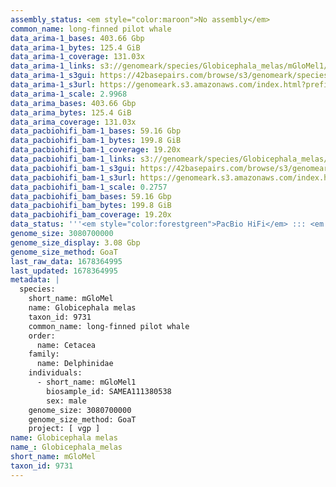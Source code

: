 ```yaml
---
assembly_status: <em style="color:maroon">No assembly</em>
common_name: long-finned pilot whale
data_arima-1_bases: 403.66 Gbp
data_arima-1_bytes: 125.4 GiB
data_arima-1_coverage: 131.03x
data_arima-1_links: s3://genomeark/species/Globicephala_melas/mGloMel1/genomic_data/arima/<br>
data_arima-1_s3gui: https://42basepairs.com/browse/s3/genomeark/species/Globicephala_melas/mGloMel1/genomic_data/arima/
data_arima-1_s3url: https://genomeark.s3.amazonaws.com/index.html?prefix=species/Globicephala_melas/mGloMel1/genomic_data/arima/
data_arima-1_scale: 2.9968
data_arima_bases: 403.66 Gbp
data_arima_bytes: 125.4 GiB
data_arima_coverage: 131.03x
data_pacbiohifi_bam-1_bases: 59.16 Gbp
data_pacbiohifi_bam-1_bytes: 199.8 GiB
data_pacbiohifi_bam-1_coverage: 19.20x
data_pacbiohifi_bam-1_links: s3://genomeark/species/Globicephala_melas/mGloMel1/genomic_data/pacbio_hifi/<br>
data_pacbiohifi_bam-1_s3gui: https://42basepairs.com/browse/s3/genomeark/species/Globicephala_melas/mGloMel1/genomic_data/pacbio_hifi/
data_pacbiohifi_bam-1_s3url: https://genomeark.s3.amazonaws.com/index.html?prefix=species/Globicephala_melas/mGloMel1/genomic_data/pacbio_hifi/
data_pacbiohifi_bam-1_scale: 0.2757
data_pacbiohifi_bam_bases: 59.16 Gbp
data_pacbiohifi_bam_bytes: 199.8 GiB
data_pacbiohifi_bam_coverage: 19.20x
data_status: '''<em style="color:forestgreen">PacBio HiFi</em> ::: <em style="color:forestgreen">Arima</em>'''
genome_size: 3080700000
genome_size_display: 3.08 Gbp
genome_size_method: GoaT
last_raw_data: 1678364995
last_updated: 1678364995
metadata: |
  species:
    short_name: mGloMel
    name: Globicephala melas
    taxon_id: 9731
    common_name: long-finned pilot whale
    order:
      name: Cetacea
    family:
      name: Delphinidae
    individuals:
      - short_name: mGloMel1
        biosample_id: SAMEA111380538
        sex: male
    genome_size: 3080700000
    genome_size_method: GoaT
    project: [ vgp ]
name: Globicephala melas
name_: Globicephala_melas
short_name: mGloMel
taxon_id: 9731
---
```

